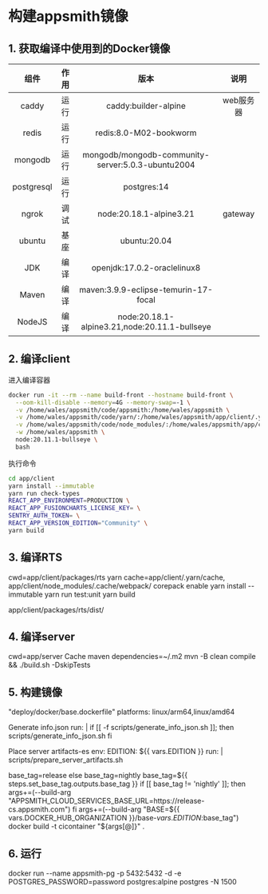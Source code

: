 # 构建appsmith镜像

## 1. 获取编译中使用到的Docker镜像

|组件|作用|版本|说明|
|:-:|:-:|:-:|:-:|
|caddy|运行|caddy:builder-alpine|web服务器|
|redis|运行|redis:8.0-M02-bookworm||
|mongodb|运行|mongodb/mongodb-community-server:5.0.3-ubuntu2004||
|postgresql|运行|postgres:14||
|ngrok|调试|node:20.18.1-alpine3.21|gateway|
|ubuntu|基座|ubuntu:20.04||
|JDK|编译|openjdk:17.0.2-oraclelinux8||
|Maven|编译|maven:3.9.9-eclipse-temurin-17-focal||
|NodeJS|编译|node:20.18.1-alpine3.21,node:20.11.1-bullseye||


## 2. 编译client
   
   进入编译容器
```bash
docker run -it --rm --name build-front --hostname build-front \
  --oom-kill-disable --memory=4G --memory-swap=-1 \
  -v /home/wales/appsmith/code/appsmith:/home/wales/appsmith \
  -v /home/wales/appsmith/code/yarn/:/home/wales/appsmith/app/client/.yarn/cache \
  -v /home/wales/appsmith/code/node_modules/:/home/wales/appsmith/app/client/node_modules/ \
  -w /home/wales/appsmith \
  node:20.11.1-bullseye \
  bash
```

  执行命令
```bash
cd app/client
yarn install --immutable
yarn run check-types
REACT_APP_ENVIRONMENT=PRODUCTION \
REACT_APP_FUSIONCHARTS_LICENSE_KEY= \
SENTRY_AUTH_TOKEN= \
REACT_APP_VERSION_EDITION="Community" \
yarn build
```

## 3. 编译RTS

cwd=app/client/packages/rts
yarn cache=app/client/.yarn/cache, app/client/node_modules/.cache/webpack/
corepack enable
yarn install --immutable
yarn run test:unit
yarn build

app/client/packages/rts/dist/


## 4. 编译server

cwd=app/server
Cache maven dependencies=~/.m2
mvn -B clean compile && ./build.sh -DskipTests

## 5. 构建镜像

"deploy/docker/base.dockerfile"
platforms: linux/arm64,linux/amd64

Generate info.json
run: |
    if [[ -f scripts/generate_info_json.sh ]]; then
    scripts/generate_info_json.sh
    fi

Place server artifacts-es
        env:
          EDITION: ${{ vars.EDITION }}
        run: |
          scripts/prepare_server_artifacts.sh

  base_tag=release
else
  base_tag=nightly
base_tag=${{ steps.set_base_tag.outputs.base_tag }}
if [[ base_tag != 'nightly' ]]; then
args+=(--build-arg "APPSMITH_CLOUD_SERVICES_BASE_URL=https://release-cs.appsmith.com")
fi
args+=(--build-arg "BASE=${{ vars.DOCKER_HUB_ORGANIZATION }}/base-${{ vars.EDITION }}:$base_tag")
docker build -t cicontainer "${args[@]}" .

## 6. 运行

docker run --name appsmith-pg -p 5432:5432 -d -e POSTGRES_PASSWORD=password postgres:alpine postgres -N 1500
